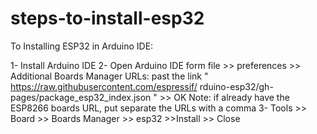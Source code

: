 # steps-to-install-esp32
To Installing ESP32 in Arduino IDE:

1-	Install Arduino IDE
2-	Open Arduino IDE form file >> preferences >> Additional Boards Manager URLs: past the link " https://raw.githubusercontent.com/espressif/ rduino-esp32/gh-pages/package_esp32_index.json " >> OK 
Note: if already have the ESP8266 boards URL, put separate the URLs with a comma
3-	Tools >> Board >> Boards Manager >> esp32 >>Install >> Close
